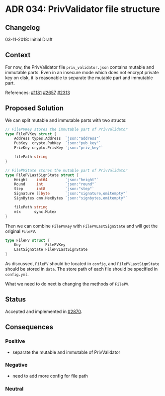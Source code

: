 # ADR 034: PrivValidator file structure

## Changelog

03-11-2018: Initial Draft

## Context

For now, the PrivValidator file `priv_validator.json` contains mutable and immutable parts. 
Even in an insecure mode which does not encrypt private key on disk, it is reasonable to separate 
the mutable part and immutable part.

References:
[#1181](https://github.com/tendermint/tendermint/issues/1181)
[#2657](https://github.com/tendermint/tendermint/issues/2657)
[#2313](https://github.com/tendermint/tendermint/issues/2313)

## Proposed Solution

We can split mutable and immutable parts with two structs:
```go
// FilePVKey stores the immutable part of PrivValidator
type FilePVKey struct {
	Address types.Address  `json:"address"`
	PubKey  crypto.PubKey  `json:"pub_key"`
	PrivKey crypto.PrivKey `json:"priv_key"`

	filePath string
}

// FilePVState stores the mutable part of PrivValidator
type FilePVLastSignState struct {
	Height    int64        `json:"height"`
	Round     int          `json:"round"`
	Step      int8         `json:"step"`
	Signature []byte       `json:"signature,omitempty"`
	SignBytes cmn.HexBytes `json:"signbytes,omitempty"`

	filePath string
	mtx      sync.Mutex
}
```

Then we can combine `FilePVKey` with `FilePVLastSignState` and will get the original `FilePV`.

```go
type FilePV struct {
	Key           FilePVKey
	LastSignState FilePVLastSignState
}
```

As discussed, `FilePV` should be located in `config`, and `FilePVLastSignState` should be stored in `data`. The 
store path of each file should be specified in `config.yml`.

What we need to do next is changing the methods of `FilePV`.

## Status

Accepted and implemented in [#2870](https://github.com/tendermint/tendermint/pull/2870).

## Consequences

### Positive

- separate the mutable and immutable of PrivValidator

### Negative

- need to add more config for file path

### Neutral
